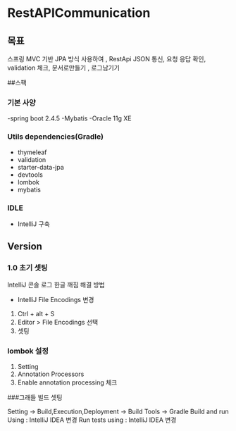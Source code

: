 # RestAPICommunication
## 목표

스프링 MVC 기반 JPA 방식 사용하여 , RestApi JSON 통신, 요청 응답 확인, validation 체크, 문서로만들기 , 로그남기기

##스팩

### 기본 사양

-spring boot 2.4.5
-Mybatis
-Oracle 11g XE

### Utils dependencies(Gradle)

- thymeleaf
- validation
- starter-data-jpa
- devtools
- lombok
- mybatis


### IDLE

- IntelliJ 구축

## Version

### 1.0 초기 셋팅

IntelliJ 콘솔 로그 한글 깨짐 해결 방법
- IntelliJ File Encodings 변경

1. Ctrl + alt + S
2. Editor > File Encodings 선택
3. 셋팅


### lombok 설정

1. Setting
2. Annotation Processors
3. Enable annotation processing 체크

###그래들 빌드 셋팅

Setting -> Build,Execution,Deployment -> Build Tools -> Gradle
Build and run Using : IntelliJ IDEA 변경
Run tests using : IntelliJ IDEA 변경
